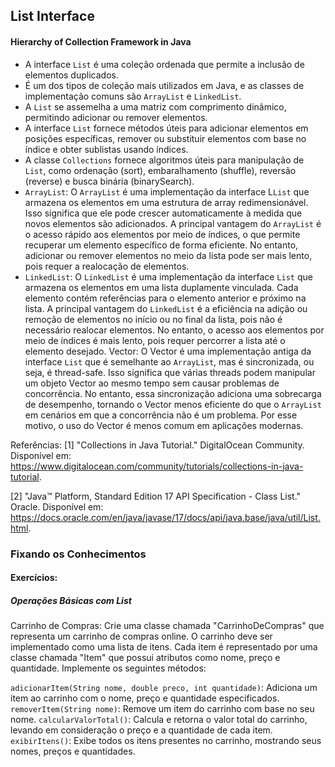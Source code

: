 ## List Interface

#### Hierarchy of Collection Framework in Java

- A interface `List` é uma coleção ordenada que permite a inclusão de elementos duplicados.
- É um dos tipos de coleção mais utilizados em Java, e as classes de implementação comuns são `ArrayList` e `LinkedList`.
- A `List` se assemelha a uma matriz com comprimento dinâmico, permitindo adicionar ou remover elementos.
- A interface `List` fornece métodos úteis para adicionar elementos em posições específicas, remover ou substituir elementos com base no índice e obter sublistas usando índices.
- A classe `Collections` fornece algoritmos úteis para manipulação de `List`, como ordenação (sort), embaralhamento (shuffle), reversão (reverse) e busca binária (binarySearch).
- `ArrayList`: O `ArrayList` é uma implementação da interface L`List` que armazena os elementos em uma estrutura de array redimensionável. Isso significa que ele pode crescer automaticamente à medida que novos elementos são adicionados. A principal vantagem do `ArrayList` é o acesso rápido aos elementos por meio de índices, o que permite recuperar um elemento específico de forma eficiente. No entanto, adicionar ou remover elementos no meio da lista pode ser mais lento, pois requer a realocação de elementos.
- `LinkedList`: O `LinkedList` é uma implementação da interface `List` que armazena os elementos em uma lista duplamente vinculada. Cada elemento contém referências para o elemento anterior e próximo na lista. A principal vantagem do `LinkedList` é a eficiência na adição ou remoção de elementos no início ou no final da lista, pois não é necessário realocar elementos. No entanto, o acesso aos elementos por meio de índices é mais lento, pois requer percorrer a lista até o elemento desejado.
Vector: O Vector é uma implementação antiga da interface `List` que é semelhante ao `ArrayList`, mas é sincronizada, ou seja, é thread-safe. Isso significa que várias threads podem manipular um objeto Vector ao mesmo tempo sem causar problemas de concorrência. No entanto, essa sincronização adiciona uma sobrecarga de desempenho, tornando o Vector menos eficiente do que o `ArrayList` em cenários em que a concorrência não é um problema. Por esse motivo, o uso do Vector é menos comum em aplicações modernas.

Referências:
[1] "Collections in Java Tutorial." DigitalOcean Community. Disponível em: https://www.digitalocean.com/community/tutorials/collections-in-java-tutorial.

[2] "Java™ Platform, Standard Edition 17 API Specification - Class List." Oracle. Disponível em: https://docs.oracle.com/en/java/javase/17/docs/api/java.base/java/util/List.html.

### Fixando os Conhecimentos

#### Exercícios:

##### Operações Básicas com List

Carrinho de Compras:
Crie uma classe chamada "CarrinhoDeCompras" que representa um carrinho de compras online. O carrinho deve ser implementado como uma lista de itens. Cada item é representado por uma classe chamada "Item" que possui atributos como nome, preço e quantidade. Implemente os seguintes métodos:

`adicionarItem(String nome, double preco, int quantidade)`: Adiciona um item ao carrinho com o nome, preço e quantidade especificados.
`removerItem(String nome)`: Remove um item do carrinho com base no seu nome.
`calcularValorTotal()`: Calcula e retorna o valor total do carrinho, levando em consideração o preço e a quantidade de cada item.
`exibirItens()`: Exibe todos os itens presentes no carrinho, mostrando seus nomes, preços e quantidades.